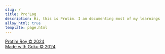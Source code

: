 ```yaml
---
slug: /
title: Pro'Log
description: Hi, this is Protim. I am documenting most of my learnings in the field of Computer Science here. 
allow_html: true
template: page.html
---
```








<a href=https://protimroy.github.io/>Protim Roy &copy; 2024<br>
Made with <a href=https://github.com/sea-grass/goku/>Goku &copy; 2024